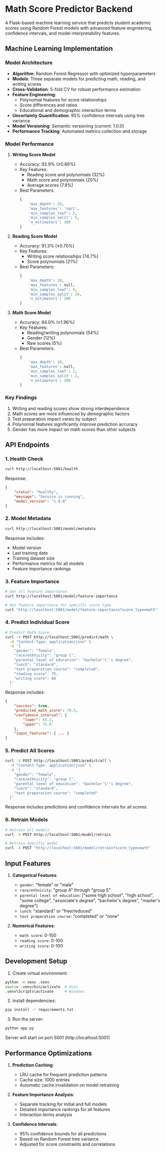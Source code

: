# Math Score Predictor Backend

A Flask-based machine learning service that predicts student academic scores using Random Forest models with advanced feature engineering, confidence intervals, and model interpretability features.

## Machine Learning Implementation

### Model Architecture
- **Algorithm**: Random Forest Regressor with optimized hyperparameters
- **Models**: Three separate models for predicting math, reading, and writing scores
- **Cross-Validation**: 5-fold CV for robust performance estimation
- **Feature Engineering**:
  - Polynomial features for score relationships
  - Score differences and ratios
  - Educational and demographic interaction terms
- **Uncertainty Quantification**: 95% confidence intervals using tree variance
- **Model Versioning**: Semantic versioning (current: 1.0.0)
- **Performance Tracking**: Automated metrics collection and storage

### Model Performance

1. **Writing Score Model**
   - Accuracy: 92.9% (±0.66%)
   - Key Features:
     - Reading score and polynomials (32%)
     - Math score and polynomials (20%)
     - Average scores (7.9%)
   - Best Parameters:
     ```python
     {
         'max_depth': 20,
         'max_features': 'sqrt',
         'min_samples_leaf': 2,
         'min_samples_split': 5,
         'n_estimators': 300
     }
     ```

2. **Reading Score Model**
   - Accuracy: 91.3% (±0.70%)
   - Key Features:
     - Writing score relationships (74.7%)
     - Score polynomials (21%)
   - Best Parameters:
     ```python
     {
         'max_depth': 10,
         'max_features': null,
         'min_samples_leaf': 4,
         'min_samples_split': 10,
         'n_estimators': 300
     }
     ```

3. **Math Score Model**
   - Accuracy: 84.0% (±1.96%)
   - Key Features:
     - Reading/writing polynomials (54%)
     - Gender (12%)
     - Raw scores (5%)
   - Best Parameters:
     ```python
     {
         'max_depth': 10,
         'max_features': null,
         'min_samples_leaf': 2,
         'min_samples_split': 2,
         'n_estimators': 300
     }
     ```

### Key Findings
1. Writing and reading scores show strong interdependence
2. Math scores are more influenced by demographic factors
3. Test preparation impact varies by subject
4. Polynomial features significantly improve prediction accuracy
5. Gender has more impact on math scores than other subjects

## API Endpoints

### 1. Health Check
```bash
curl http://localhost:5001/health
```
Response:
```json
{
    "status": "healthy",
    "message": "Service is running",
    "model_version": "1.0.0"
}
```

### 2. Model Metadata
```bash
curl http://localhost:5001/model/metadata
```
Response includes:
- Model version
- Last training date
- Training dataset size
- Performance metrics for all models
- Feature importance rankings

### 3. Feature Importance
```bash
# Get all feature importance
curl http://localhost:5001/model/feature-importance

# Get feature importance for specific score type
curl "http://localhost:5001/model/feature-importance?score_type=math"
```

### 4. Predict Individual Score
```bash
# Predict Math Score
curl -X POST http://localhost:5001/predict/math \
  -H "Content-Type: application/json" \
  -d '{
    "gender": "female",
    "race/ethnicity": "group C",
    "parental level of education": "bachelor'\''s degree",
    "lunch": "standard",
    "test preparation course": "completed",
    "reading score": 75,
    "writing score": 80
  }'
```
Response includes:
```json
{
    "success": true,
    "predicted_math_score": 70.5,
    "confidence_interval": {
        "lower": 65.2,
        "upper": 75.8
    },
    "input_features": { ... }
}
```

### 5. Predict All Scores
```bash
curl -X POST http://localhost:5001/predict/all \
  -H "Content-Type: application/json" \
  -d '{
    "gender": "female",
    "race/ethnicity": "group C",
    "parental level of education": "bachelor'\''s degree",
    "lunch": "standard",
    "test preparation course": "completed"
  }'
```
Response includes predictions and confidence intervals for all scores.

### 6. Retrain Models
```bash
# Retrain all models
curl -X POST http://localhost:5001/model/retrain

# Retrain specific model
curl -X POST "http://localhost:5001/model/retrain?score_type=math"
```

## Input Features

1. **Categorical Features**:
   - `gender`: "female" or "male"
   - `race/ethnicity`: "group A" through "group E"
   - `parental level of education`: ["some high school", "high school", "some college", "associate's degree", "bachelor's degree", "master's degree"]
   - `lunch`: "standard" or "free/reduced"
   - `test preparation course`: "completed" or "none"

2. **Numerical Features**:
   - `math score`: 0-100
   - `reading score`: 0-100
   - `writing score`: 0-100

## Development Setup

1. Create virtual environment:
```bash
python -m venv .venv
source .venv/bin/activate  # Unix
.venv\Scripts\activate     # Windows
```

2. Install dependencies:
```bash
pip install -r requirements.txt
```

3. Run the server:
```bash
python app.py
```

Server will start on port 5001 (http://localhost:5001) 

## Performance Optimizations

1. **Prediction Caching**:
   - LRU cache for frequent prediction patterns
   - Cache size: 1000 entries
   - Automatic cache invalidation on model retraining

2. **Feature Importance Analysis**:
   - Separate tracking for initial and full models
   - Detailed importance rankings for all features
   - Interaction terms analysis

3. **Confidence Intervals**:
   - 95% confidence bounds for all predictions
   - Based on Random Forest tree variance
   - Adjusted for score constraints and correlations 